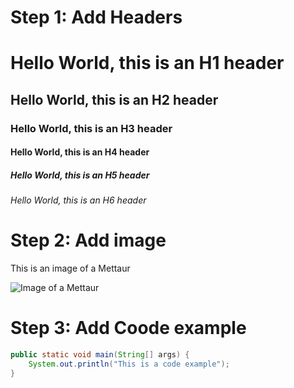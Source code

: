 # Step 1: Add Headers
# Hello World, this is an H1 header
## Hello World, this is an H2 header
### Hello World, this is an H3 header
#### Hello World, this is an H4 header
##### Hello World, this is an H5 header
###### Hello World, this is an H6 header

# Step 2: Add image
This is an image of a Mettaur

![Image of a Mettaur](https://static.wikia.nocookie.net/megaman/images/d/d1/MettaurEXE.png/revision/latest?cb=20210210204051)

# Step 3: Add Coode example

``` java
public static void main(String[] args) {
    System.out.println("This is a code example");
}
```



